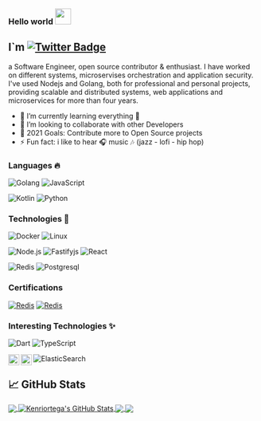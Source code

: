### Hello world <img src="https://files.aashutosh.dev/hey.gif" width="32px">


## I`m [![Twitter Badge](https://img.shields.io/badge/-@kenriortega-1ca0f1?style=flat-square&labelColor=1ca0f1&logo=twitter&logoColor=white&link=https://twitter.com/kenriortega)](https://twitter.com/kenriortega) 
<!-- [![Linkedin Badge](https://img.shields.io/badge/-aashutoshrathi-blue?style=flat-square&logo=Linkedin&logoColor=white&link=https://www.linkedin.com/in/aashutoshrathi/)](https://www.linkedin.com/in/aashutoshrathi/) -->
a Software Engineer, open source contributor & enthusiast. 
I have worked on different systems, microservises orchestration and application security. 
I've used Nodejs and Golang, both for professional and personal projects, providing scalable and distributed systems, web applications and microservices for more than four years.

- 🌱 I’m currently learning everything 🤣
- 👯 I’m looking to collaborate with other Developers
- 🥅 2021 Goals: Contribute more to Open Source projects
- ⚡ Fun fact: i like to hear 🎧 music 🎶 (jazz - lofi - hip hop)

### Languages 🔥

![Golang](https://img.shields.io/badge/-Golang-000?&logo=Go)
![JavaScript](https://img.shields.io/badge/-JavaScript-000?&logo=JavaScript)

![Kotlin](https://img.shields.io/badge/-Kotlin-000?&logo=Kotlin)
![Python](https://img.shields.io/badge/-Python-000?&logo=Python)

### Technologies 💪

![Docker](https://img.shields.io/badge/-Docker-000?&logo=Docker)
![Linux](https://img.shields.io/badge/-Linux-000?&logo=Linux)

![Node.js](https://img.shields.io/badge/-Node.js-000?&logo=node.js)
![Fastifyjs](https://img.shields.io/badge/-Fastifyjs-000?&logo=Fastify)
![React](https://img.shields.io/badge/-React-000?&logo=React)

![Redis](https://img.shields.io/badge/-Redis-000?&logo=Redis)
![Postgresql](https://img.shields.io/badge/-Postgresql-000?&logo=postgresql)

### Certifications


[![Redis](https://img.shields.io/badge/-RU202-000?&logo=Redis)](https://university.redislabs.com/certificates/8d654d8854ba464f8f4991780adb0ef8)
[![Redis](https://img.shields.io/badge/-RU330-000?&logo=Redis)](https://university.redislabs.com/certificates/041bc3bfb8584bfb8a55f3cd11a0e12c)

### Interesting Technologies ✨

![Dart](https://img.shields.io/badge/-Flutter-000?&logo=flutter)
![TypeScript](https://img.shields.io/badge/-TypeScript-000?&logo=TypeScript)

![ElasticSearch](https://img.shields.io/badge/-ElasticSearch-000?&logo=elasticsearch)
<img align="left" alt="Apache Kafka" width="22px" src="https://upload.wikimedia.org/wikipedia/commons/0/05/Apache_kafka.svg" />
<img align="left" alt="Prometheus" width="22px" src="https://upload.wikimedia.org/wikipedia/commons/3/38/Prometheus_software_logo.svg" />
<br/>


## &#x1f4c8; GitHub Stats

<a href="https://github.com/MartinHeinz/MartinHeinz">
  <img align="center" src="https://github-readme-stats.vercel.app/api/top-langs/?username=kenriortega&hide=java,html,vue,css,dart,tex&title_color=ffffff&text_color=c9cacc&icon_color=2bbc8a&bg_color=1d1f21&langs_count=4" />
</a>
<a href="https://github.com/MartinHeinz/MartinHeinz">
  <img align="center" src="https://github-readme-stats.vercel.app/api?username=kenriortega&show_icons=true&line_height=27&count_private=true&title_color=ffffff&text_color=c9cacc&icon_color=2bbc8a&bg_color=1d1f21" alt="Kenriortega's GitHub Stats" />
</a>

<a href="https://github.com/MartinHeinz/python-project-blueprint">
  <img align="center" src="https://github-readme-stats.vercel.app/api/pin/?username=kenriortega&repo=goproxy&title_color=ffffff&text_color=c9cacc&icon_color=2bbc8a&bg_color=1d1f21" />
</a>


<a href="https://github.com/MartinHeinz/go-project-blueprint">
  <img align="center" src="https://github-readme-stats.vercel.app/api/pin/?username=kenriortega&repo=fastify-msgpack&title_color=ffffff&text_color=c9cacc&icon_color=2bbc8a&bg_color=1d1f21" />
</a>    

